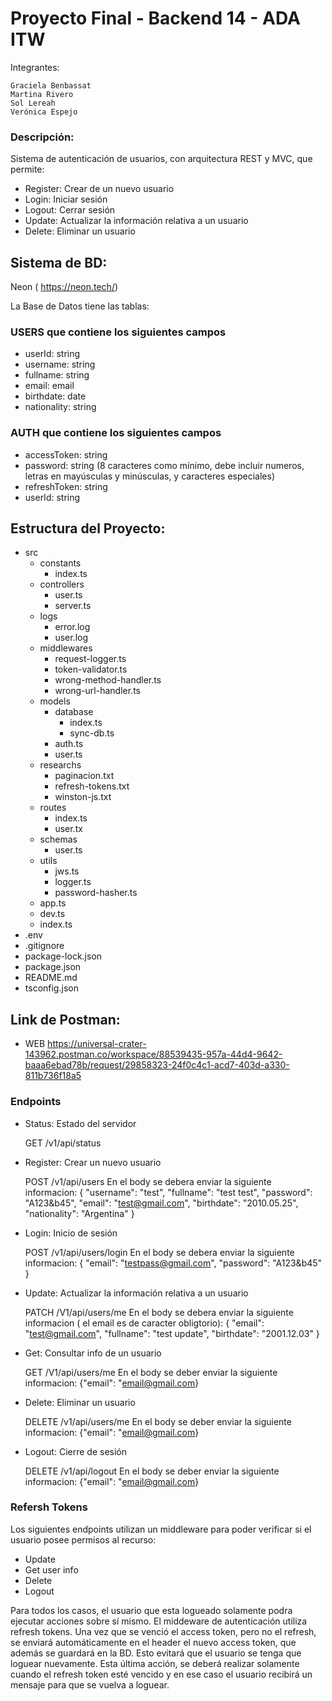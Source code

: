 # Proyecto Final - Backend 14 - ADA ITW

Integrantes:

    Graciela Benbassat
    Martina Rivero
    Sol Lereah
    Verónica Espejo

### Descripción:

Sistema de autenticación de usuarios, con arquitectura REST y MVC, que permite:

- Register: Crear de un nuevo usuario
- Login: Iniciar sesión
- Logout: Cerrar sesión
- Update: Actualizar la información relativa a un usuario
- Delete: Eliminar un usuario

## Sistema de BD:

Neon ( https://neon.tech/)

La Base de Datos tiene las tablas:

### USERS que contiene los siguientes campos

- userId: string
- username: string
- fullname: string
- email: email
- birthdate: date
- nationality: string

### AUTH que contiene los siguientes campos

- accessToken: string
- password: string (8 caracteres como mínimo, debe incluir numeros, letras en mayúsculas y minúsculas, y caracteres especiales)
- refreshToken: string
- userId: string

## Estructura del Proyecto:

- src
  - constants
    - index.ts
  - controllers
    - user.ts
    - server.ts
  - logs
    - error.log
    - user.log
  - middlewares
    - request-logger.ts
    - token-validator.ts
    - wrong-method-handler.ts
    - wrong-url-handler.ts
  - models
    - database
      - index.ts
      - sync-db.ts
    - auth.ts
    - user.ts
  - researchs
    - paginacion.txt
    - refresh-tokens.txt
    - winston-js.txt
  - routes
    - index.ts
    - user.tx
  - schemas
    - user.ts
  - utils
    - jws.ts
    - logger.ts
    - password-hasher.ts
  - app.ts
  - dev.ts
  - index.ts
- .env
- .gitignore
- package-lock.json
- package.json
- README.md
- tsconfig.json

## Link de Postman:

- WEB
  https://universal-crater-143962.postman.co/workspace/88539435-957a-44d4-9642-baaa6ebad78b/request/29858323-24f0c4c1-acd7-403d-a330-811b736f18a5

### Endpoints

- Status: Estado del servidor

  GET /v1/api/status

- Register: Crear un nuevo usuario

  POST /v1/api/users
  En el body se debera enviar la siguiente informacion:
  {
  "username": "test",
  "fullname": "test test",
  "password": "A123&b45",
  "email": "test@gmail.com",
  "birthdate": "2010.05.25",
  "nationality": "Argentina"
  }

- Login: Inicio de sesión

  POST /v1/api/users/login
  En el body se debera enviar la siguiente informacion:
  {
  "email": "testpass@gmail.com",
  "password": "A123&b45"
  }

- Update: Actualizar la información relativa a un usuario

  PATCH /V1/api/users/me
  En el body se debera enviar la siguiente informacion ( el email es de caracter obligtorio):
  {
  "email": "test@gmail.com",
  "fullname": "test update",
  "birthdate": "2001.12.03"
  }

- Get: Consultar info de un usuario

  GET /V1/api/users/me
  En el body se deber enviar la siguiente informacion:
  {"email": "email@gmail.com}

- Delete: Eliminar un usuario

  DELETE /v1/api/users/me
  En el body se deber enviar la siguiente informacion:
  {"email": "email@gmail.com}

- Logout: Cierre de sesión

  DELETE /v1/api/logout
  En el body se deber enviar la siguiente informacion:
  {"email": "email@gmail.com}

### Refersh Tokens

Los siguientes endpoints utilizan un middleware para poder verificar si el usuario posee permisos al recurso:

- Update
- Get user info
- Delete
- Logout

Para todos los casos, el usuario que esta logueado solamente podra ejecutar acciones sobre sí mismo.
El middeware de autenticación utiliza refresh tokens. Una vez que se venció el access token, pero no el refresh, se enviará automáticamente en el header el nuevo access token, que además se guardará en la BD. Esto evitará que el usuario se tenga que loguear nuevamente. Esta última acción, se deberá realizar solamente cuando el refresh token esté vencido y en ese caso el usuario recibirá un mensaje para que se vuelva a loguear. 

